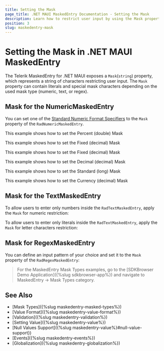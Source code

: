 ```yaml
---
title: Setting the Mask
page_title: .NET MAUI MaskedEntry Documentation - Setting the Mask
description: Learn how to restrict user input by using the Mask property of the Telerik UI for .NET MAUI MaskedEntry.
position: 3
slug: maskedentry-mask
---
```


# Setting the Mask in .NET MAUI MaskedEntry

The Telerik MaskedEntry for .NET MAUI exposes a `Mask`(`string`) property, which represents a string of characters restricting user input. The `Mask` property can contain literals and special mask characters depending on the used mask type (numeric, text, or regex).

## Mask for the NumericMaskedEntry

You can set one of the [Standard Numeric Format Specifiers](https://docs.microsoft.com/en-us/dotnet/standard/base-types/standard-numeric-format-strings#standard-format-specifiers) to the `Mask` property of the `RadNumericMaskedEntry`.

This example shows how to set the Percent (double) Mask

<snippet id='numericmaskedentry-mask-p-xaml' />

This example shows how to set the Fixed (decimal) Mask

<snippet id='numericmaskedentry-mask-f-xaml' />

This example shows how to set the Fixed (decimal) Mask

<snippet id='numericmaskedentry-mask-g-xaml' />

This example shows how to set the Decimal (decimal) Mask

<snippet id='numericmaskedentry-mask-n-xaml' />

This example shows how to set the Standard (long) Mask

<snippet id='numericmaskedentry-mask-d-xaml' />

This example shows how to set the Currency (decimal) Mask

<snippet id='numericmaskedentry-mask-c-xaml' />

## Mask for the TextMaskedEntry

To allow users to enter only numbers inside the `RadTextMaskedEntry`, apply the `Mask` for numeric restriction:

<snippet id='textmaskedentry-numbers-xaml' />

To allow users to enter only literals inside the `RadTextMaskedEntry`, apply the `Mask` for letter characters restriction:

<snippet id='textmaskedentry-mask-xaml' />

## Mask for RegexMaskedEntry

You can define an input pattern of your choice and set it to the `Mask` property of the `RadRegexMaskedEntry`:

<snippet id='regexmaskedentry-xaml' />

> For the MaskedEntry Mask Types examples, go to the [SDKBrowser Demo Application]({%slug sdkbrowser-app%}) and navigate to MaskedEntry -> Mask Types category.

## See Also

- [Mask Types]({%slug maskedentry-masked-types%})
- [Value Format]({%slug maskedentry-value-format%})
- [Validation]({%slug maskedentry-validation%})
- [Setting Value]({%slug maskedentry-value%})
- [Null Values Support]({%slug maskedentry-value%}#null-value-support})
- [Events]({%slug maskedentry-events%})
- [Globalization]({%slug maskedentry-globalization%})
